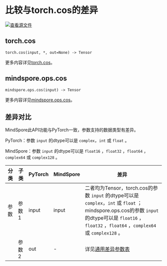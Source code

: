 # 比较与torch.cos的差异

[![查看源文件](https://mindspore-website.obs.cn-north-4.myhuaweicloud.com/website-images/r2.3.0/resource/_static/logo_source.svg)](https://gitee.com/mindspore/docs/blob/r2.3.0/docs/mindspore/source_zh_cn/note/api_mapping/pytorch_diff/cos.md)

## torch.cos

```text
torch.cos(input, *, out=None) -> Tensor
```

更多内容详见[torch.cos](https://pytorch.org/docs/1.8.1/generated/torch.cos.html)。

## mindspore.ops.cos

```text
mindspore.ops.cos(input) -> Tensor
```

更多内容详见[mindspore.ops.cos](https://www.mindspore.cn/docs/zh-CN/r2.3.0/api_python/ops/mindspore.ops.cos.html)。

## 差异对比

MindSpore此API功能与PyTorch一致，参数支持的数据类型有差异。

PyTorch：参数 `input` 的dtype可以是 ``complex``，``int`` 或 ``float`` 。

MindSpore：参数 `input` 的dtype可以是 ``float16`` ，``float32`` ，``float64`` ，``complex64`` 或 ``complex128`` 。

| 分类 | 子类 |PyTorch | MindSpore | 差异 |
| --- | --- | --- | --- |---|
| 参数 | 参数1 | input | input | 二者均为Tensor，torch.cos的参数 `input` 的dtype可以是 ``complex``，``int`` 或 ``float`` ；mindspore.ops.cos的参数 `input` 的dtype可以是 ``float16`` ，``float32`` ，``float64`` ，``complex64`` 或 ``complex128`` 。|
|      | 参数2 | out | - | 详见[通用差异参数表](https://www.mindspore.cn/docs/zh-CN/r2.3.0/note/api_mapping/pytorch_api_mapping.html#通用差异参数表) |
